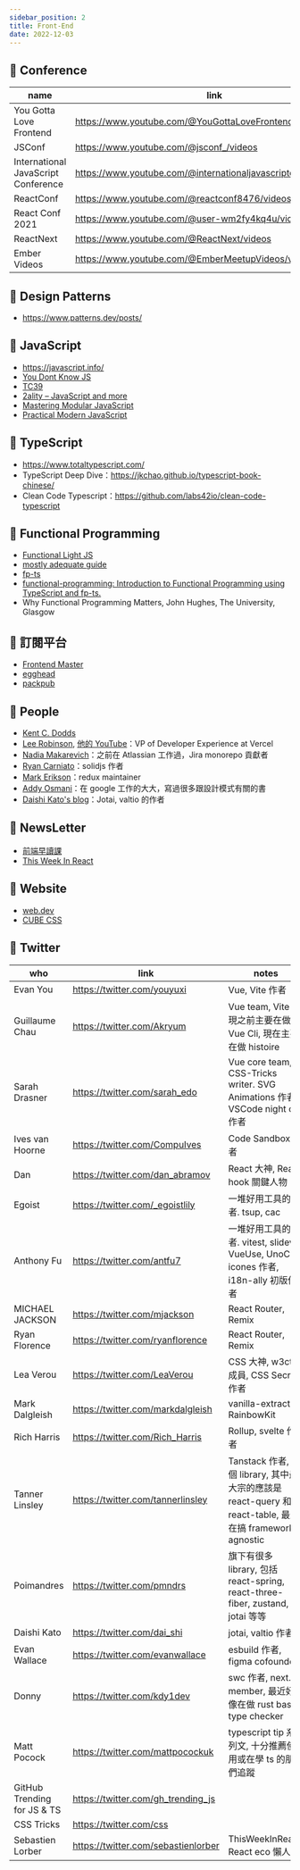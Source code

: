 ```yaml
---
sidebar_position: 2
title: Front-End
date: 2022-12-03
---
```


## 🐳 Conference
| name | link |
| --- | --- |
| You Gotta Love Frontend | https://www.youtube.com/@YouGottaLoveFrontend/videos |
| JSConf | https://www.youtube.com/@jsconf_/videos |
| International JavaScript Conference | https://www.youtube.com/@internationaljavascriptcon784/videos |
| ReactConf | https://www.youtube.com/@reactconf8476/videos |
| React Conf 2021 | https://www.youtube.com/@user-wm2fy4kq4u/videos |
| ReactNext | https://www.youtube.com/@ReactNext/videos |
| Ember Videos | https://www.youtube.com/@EmberMeetupVideos/videos |

## :whale: Design Patterns
- https://www.patterns.dev/posts/

## :whale: JavaScript
- https://javascript.info/
- [You Dont Know JS](https://github.com/getify/You-Dont-Know-JS)
- [TC39](https://tc39.es/)
- [2ality – JavaScript and more](https://2ality.com/)
- [Mastering Modular JavaScript](https://github.com/mjavascript/mastering-modular-javascript)
- [Practical Modern JavaScript](https://github.com/mjavascript/practical-modern-javascript)

## 🐳 TypeScript
- https://www.totaltypescript.com/
- TypeScript Deep Dive：https://jkchao.github.io/typescript-book-chinese/
- Clean Code Typescript：https://github.com/labs42io/clean-code-typescript

## :whale: Functional Programming
- [Functional Light JS](https://github.com/getify/Functional-Light-JS)
- [mostly adequate guide](https://github.com/MostlyAdequate/mostly-adequate-guide)
- [fp-ts](https://github.com/gcanti/fp-ts)
- [functional-programming: Introduction to Functional Programming using TypeScript and fp-ts.](https://github.com/enricopolanski/functional-programming)
- Why Functional Programming Matters, John Hughes, The University, Glasgow

## :whale: 訂閱平台
- [Frontend Master](https://frontendmasters.com/)
- [egghead](https://egghead.io/)
- [packpub](https://www.packtpub.com/)

## :whale: People
- [Kent C. Dodds](https://kentcdodds.com/)
- [Lee Robinson](https://leerob.io/), [他的 YouTube](https://www.youtube.com/@leerob/videos)：VP of Developer Experience at Vercel
- [Nadia Makarevich](https://www.developerway.com/)：之前在 Atlassian 工作過，Jira monorepo 貢獻者
- [Ryan Carniato](https://dev.to/ryansolid)：solidjs 作者
- [Mark Erikson](https://blog.isquaredsoftware.com/)：redux maintainer
- [Addy Osmani](https://addyosmani.com/)：在 google 工作的大大，寫過很多跟設計模式有關的書
- [Daishi Kato's blog](https://blog.axlight.com/)：Jotai, valtio 的作者

## :whale: NewsLetter
- [前端早讀課](https://twitter.com/f2er)
- [This Week In React](https://thisweekinreact.com/)

## :whale: Website
- [web.dev](https://web.dev/)
- [CUBE CSS](https://cube.fyi/)

## 🐳 Twitter
| who | link | notes
| --- | --- | --- |
| Evan You  | https://twitter.com/youyuxi | Vue, Vite 作者 |
| Guillaume Chau | https://twitter.com/Akryum | Vue team, Vite 出現之前主要在做 Vue Cli, 現在主要在做 histoire |
| Sarah Drasner | https://twitter.com/sarah_edo | Vue core team, CSS-Tricks writer. SVG Animations 作者, VSCode night owl 作者 |
| Ives van Hoorne | https://twitter.com/CompuIves | Code Sandbox 作者 |
| Dan | https://twitter.com/dan_abramov | React 大神, React hook 關鍵人物 |
| Egoist | https://twitter.com/_egoistlily | 一堆好用工具的作者. tsup, cac |
| Anthony Fu | https://twitter.com/antfu7 | 一堆好用工具的作者. vitest, slidev, VueUse, UnoCss, icones 作者, i18n-ally 初版作者 |
| MICHAEL JACKSON | https://twitter.com/mjackson | React Router, Remix |
| Ryan Florence | https://twitter.com/ryanflorence | React Router, Remix |
| Lea Verou | https://twitter.com/LeaVerou | CSS 大神, w3ctag 成員, CSS Secrets 作者 |
| Mark Dalgleish | https://twitter.com/markdalgleish | vanilla-extract, RainbowKit |
| Rich Harris | https://twitter.com/Rich_Harris | Rollup, svelte 作者 |
| Tanner Linsley | https://twitter.com/tannerlinsley | Tanstack 作者, 多個 library, 其中最大宗的應該是 react-query 和 react-table, 最近在搞 framework agnostic |
| Poimandres | https://twitter.com/pmndrs | 旗下有很多 library, 包括 react-spring, react-three-fiber, zustand, jotai 等等 |
| Daishi Kato | https://twitter.com/dai_shi | jotai, valtio 作者 |
| Evan Wallace | https://twitter.com/evanwallace | esbuild 作者, figma cofounder |
| Donny | https://twitter.com/kdy1dev | swc 作者, next.js member, 最近好像在做 rust based type checker |
| Matt Pocock | https://twitter.com/mattpocockuk | typescript tip 系列文, 十分推薦使用或在學 ts 的朋友們追蹤 |
| GitHub Trending for JS & TS | https://twitter.com/gh_trending_js | |
| CSS Tricks | https://twitter.com/css | |
| Sebastien Lorber | https://twitter.com/sebastienlorber | ThisWeekInReact, React eco 懶人包 |